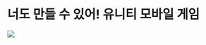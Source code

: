 # 너도 만들 수 있어! 유니티 모바일 게임

<img src="https://user-images.githubusercontent.com/21074282/71651896-77e99e00-2d64-11ea-9614-022730922aca.jpg"></img>
